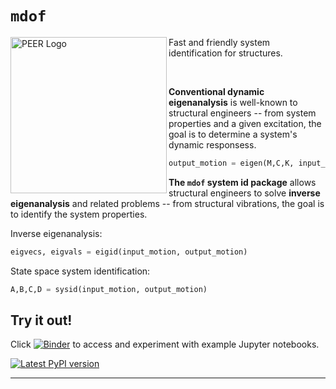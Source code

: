 # `mdof`


<img align="left" src="https://raw.githubusercontent.com/BRACE2/OpenSeesRT/master/docs/figures/spectrum.svg" width="250px" alt="PEER Logo">

Fast and friendly system identification for structures.

<br>

**Conventional dynamic eigenanalysis** is well-known to structural engineers -- from system properties and a given excitation, the goal is to determine a system's dynamic responsess.

```python
output_motion = eigen(M,C,K, input_motion)
```

**The `mdof` system id package** allows structural engineers to solve **inverse eigenanalysis** and related problems -- from structural vibrations, the goal is to identify the system properties.

Inverse eigenanalysis:
```python
eigvecs, eigvals = eigid(input_motion, output_motion)
```

State space system identification:
```python
A,B,C,D = sysid(input_motion, output_motion)
```


## Try it out!
Click [![Binder](https://mybinder.org/badge_logo.svg)](https://mybinder.org/v2/gh/BRACE2/mdof/HEAD?labpath=notebooks%2FREADME.ipynb) to access and experiment with example Jupyter notebooks.

<div style="align:center">

[![Latest PyPI version](https://img.shields.io/pypi/v/mdof?logo=pypi&style=for-the-badge)](https://pypi.python.org/pypi/mdof)


</div>

-------------------------------------------------

